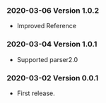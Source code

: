 ### 2020-03-06 Version 1.0.2
* Improved Reference

### 2020-03-04 Version 1.0.1
* Supported parser2.0

### 2020-03-02 Version 0.0.1
* First release.